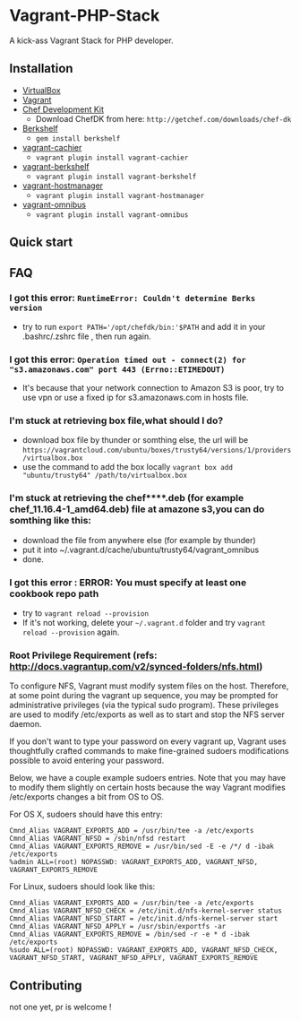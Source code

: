 # Vagrant-PHP-Stack

A kick-ass Vagrant Stack for PHP developer.


## Installation

* [VirtualBox](https://www.virtualbox.org)
* [Vagrant](http://vagrantup.com)
* [Chef Development Kit](http://www.getchef.com)
  * Download ChefDK from here: `http://getchef.com/downloads/chef-dk`
* [Berkshelf](http://berkshelf.com)
  * `gem install berkshelf`
* [vagrant-cachier](https://github.com/fgrehm/vagrant-cachier)
  * `vagrant plugin install vagrant-cachier`
* [vagrant-berkshelf](https://github.com/riotgames/vagrant-berkshelf)
  * `vagrant plugin install vagrant-berkshelf`
* [vagrant-hostmanager](https://github.com/smdahlen/vagrant-hostmanager)
  * `vagrant plugin install vagrant-hostmanager`
* [vagrant-omnibus](https://github.com/schisamo/vagrant-omnibus)
  * `vagrant plugin install vagrant-omnibus`


## Quick start

## FAQ

### I got this error: `RuntimeError: Couldn't determine Berks version` ###

* try to run `export PATH='/opt/chefdk/bin:'$PATH` and add it in your .bashrc/.zshrc file , then run again.

### I got this error: `Operation timed out - connect(2) for "s3.amazonaws.com" port 443 (Errno::ETIMEDOUT)` ###

* It's because that your network connection to Amazon S3 is poor, try to use vpn or use a fixed ip for s3.amazonaws.com in hosts file.

### I'm stuck at retrieving box file,what should I do? ###

* download box file by thunder or somthing else, the url will be `https://vagrantcloud.com/ubuntu/boxes/trusty64/versions/1/providers/virtualbox.box`
* use the command to add the box locally `vagrant box add "ubuntu/trusty64" /path/to/virtualbox.box`

### I'm stuck at retrieving the chef****.deb (for example chef_11.16.4-1_amd64.deb) file at amazone s3,you can do somthing like this: ###

* download the file from anywhere else (for example by thunder)
* put it into ~/.vagrant.d/cache/ubuntu/trusty64/vagrant_omnibus
* done.

### I got this error : ERROR: You must specify at least one cookbook repo path ###

* try to `vagrant reload --provision`
* If it's not working, delete your `~/.vagrant.d` folder and try `vagrant reload --provision` again.

### Root Privilege Requirement (refs: http://docs.vagrantup.com/v2/synced-folders/nfs.html) ###

To configure NFS, Vagrant must modify system files on the host. Therefore, at some point during the vagrant up sequence, you may be prompted for administrative privileges (via the typical sudo program). These privileges are used to modify /etc/exports as well as to start and stop the NFS server daemon.

If you don't want to type your password on every vagrant up, Vagrant uses thoughtfully crafted commands to make fine-grained sudoers modifications possible to avoid entering your password.

Below, we have a couple example sudoers entries. Note that you may have to modify them slightly on certain hosts because the way Vagrant modifies /etc/exports changes a bit from OS to OS.

For OS X, sudoers should have this entry:

```
Cmnd_Alias VAGRANT_EXPORTS_ADD = /usr/bin/tee -a /etc/exports
Cmnd_Alias VAGRANT_NFSD = /sbin/nfsd restart
Cmnd_Alias VAGRANT_EXPORTS_REMOVE = /usr/bin/sed -E -e /*/ d -ibak /etc/exports
%admin ALL=(root) NOPASSWD: VAGRANT_EXPORTS_ADD, VAGRANT_NFSD, VAGRANT_EXPORTS_REMOVE
```

For Linux, sudoers should look like this:

```
Cmnd_Alias VAGRANT_EXPORTS_ADD = /usr/bin/tee -a /etc/exports
Cmnd_Alias VAGRANT_NFSD_CHECK = /etc/init.d/nfs-kernel-server status
Cmnd_Alias VAGRANT_NFSD_START = /etc/init.d/nfs-kernel-server start
Cmnd_Alias VAGRANT_NFSD_APPLY = /usr/sbin/exportfs -ar
Cmnd_Alias VAGRANT_EXPORTS_REMOVE = /bin/sed -r -e * d -ibak /etc/exports
%sudo ALL=(root) NOPASSWD: VAGRANT_EXPORTS_ADD, VAGRANT_NFSD_CHECK, VAGRANT_NFSD_START, VAGRANT_NFSD_APPLY, VAGRANT_EXPORTS_REMOVE
```

## Contributing

not one yet, pr is welcome !
